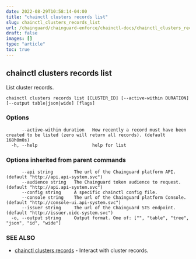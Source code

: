 ```yaml
---
date: 2022-08-29T10:58:14-04:00
title: "chainctl clusters records list"
slug: chainctl_clusters_records_list
url: /chainguard/chainguard-enforce/chainctl-docs/chainctl_clusters_records_list/
draft: false
images: []
type: "article"
toc: true
---
```

## chainctl clusters records list

List cluster records.

```
chainctl clusters records list [CLUSTER_ID] [--active-within DURATION] [--output table|json|wide] [flags]
```

### Options

```
      --active-within duration   How recently a record must have been created to be listed (zero will return all records). (default 168h0m0s)
  -h, --help                     help for list
```

### Options inherited from parent commands

```
      --api string        The url of the Chainguard platform API. (default "http://api.api-system.svc")
      --audience string   The Chainguard token audience to request. (default "http://api.api-system.svc")
      --config string     A specific chainctl config file.
      --console string    The url of the Chainguard platform Console. (default "http://console-ui.api-system.svc")
      --issuer string     The url of the Chainguard STS endpoint. (default "http://issuer.oidc-system.svc")
  -o, --output string     Output format. One of: ["", "table", "tree", "json", "id", "wide"]
```

### SEE ALSO

* [chainctl clusters records](/chainguard/chainguard-enforce/chainctl-docs/chainctl_clusters_records/)	 - Interact with cluster records.

